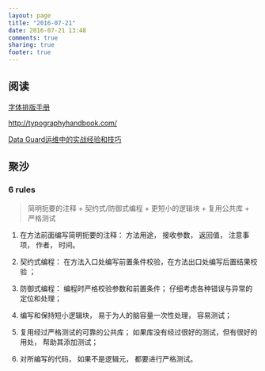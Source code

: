 ```yaml
---
layout: page
title: "2016-07-21"
date: 2016-07-21 13:48
comments: true
sharing: true
footer: true
---
```


## 阅读

[字体排版手册](http://www.zcfy.cc/article/696)

http://typographyhandbook.com/

[Data Guard运维中的实战经验和技巧](http://dbaplus.cn/news-21-518-1.html)

## 聚沙

### 6 rules

> 简明扼要的注释 + 契约式/防御式编程 + 更短小的逻辑块 + 复用公共库 + 严格测试

1. 在方法前面编写简明扼要的注释： 方法用途， 接收参数，  返回值， 注意事项， 作者， 时间。

2. 契约式编程： 在方法入口处编写前置条件校验，在方法出口处编写后置结果校验 ；

3. 防御式编程： 编程时严格校验参数和前置条件； 仔细考虑各种错误与异常的定位和处理；

4. 编写和保持短小逻辑块， 易于为人的脑容量一次性处理， 容易测试；

5. 复用经过严格测试的可靠的公共库； 如果库没有经过很好的测试，但有很好的用处， 帮助其添加测试；

6. 对所编写的代码， 如果不是逻辑元， 都要进行严格测试。
